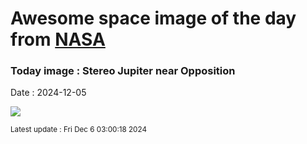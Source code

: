 
# Awesome space image of the day from [NASA](https://api.nasa.gov/)

### Today image : Stereo Jupiter near Opposition
Date : 2024-12-05

![](https://apod.nasa.gov/apod/image/2412/2023-11-17-1617_1632-Jupiter_Stereo1200.png)

<small>Latest update : Fri Dec  6 03:00:18 2024</small>
        